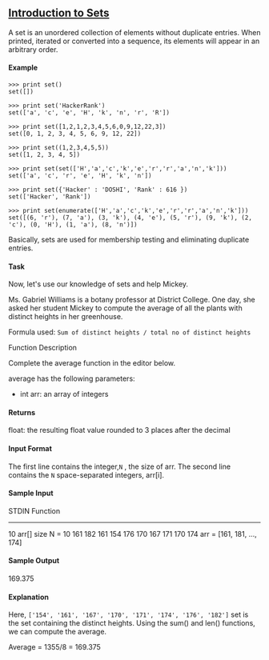## **[Introduction to Sets](https://www.hackerrank.com/challenges/py-introduction-to-sets)** 
A set is an unordered collection of elements without duplicate entries.
When printed, iterated or converted into a sequence, its elements will appear in an arbitrary order.

#### Example
```
>>> print set()
set([])

>>> print set('HackerRank')
set(['a', 'c', 'e', 'H', 'k', 'n', 'r', 'R'])

>>> print set([1,2,1,2,3,4,5,6,0,9,12,22,3])
set([0, 1, 2, 3, 4, 5, 6, 9, 12, 22])

>>> print set((1,2,3,4,5,5))
set([1, 2, 3, 4, 5])

>>> print set(set(['H','a','c','k','e','r','r','a','n','k']))
set(['a', 'c', 'r', 'e', 'H', 'k', 'n'])

>>> print set({'Hacker' : 'DOSHI', 'Rank' : 616 })
set(['Hacker', 'Rank'])

>>> print set(enumerate(['H','a','c','k','e','r','r','a','n','k']))
set([(6, 'r'), (7, 'a'), (3, 'k'), (4, 'e'), (5, 'r'), (9, 'k'), (2, 'c'), (0, 'H'), (1, 'a'), (8, 'n')])
```

Basically, sets are used for membership testing and eliminating duplicate entries.

#### Task

Now, let's use our knowledge of sets and help Mickey.

Ms. Gabriel Williams is a botany professor at District College. One day, she asked her student Mickey to compute the average of all the plants with distinct heights in her greenhouse.

Formula used: `Sum of distinct heights / total no of distinct heights`

Function Description

Complete the average function in the editor below.

average has the following parameters:
* int arr: an array of integers

#### Returns

float: the resulting float value rounded to 3 places after the decimal

#### Input Format

The first line contains the integer,`N` , the size of arr.
The second line contains the `N` space-separated integers, arr[i].


#### Sample Input

STDIN                                       Function
-----                                       --------
10                                          arr[] size N = 10
161 182 161 154 176 170 167 171 170 174     arr = [161, 181, ..., 174]

#### Sample Output

169.375


#### Explanation

Here, `['154', '161', '167', '170', '171', '174', '176', '182']` set is the set containing the distinct heights. Using the sum() and len() functions, we can compute the average.

Average = 1355/8 = 169.375

